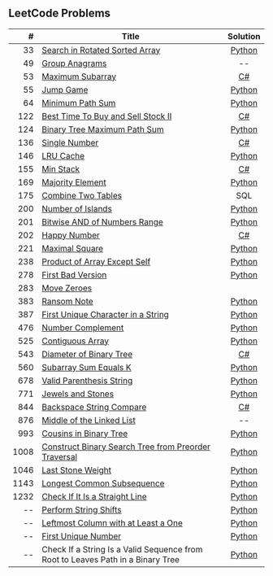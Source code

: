 ## LeetCode Problems

| # | Title | Solution | 
| ------: | ------ | :------: |
|33| [Search in Rotated Sorted Array](https://leetcode.com/problems/search-in-rotated-sorted-array/) | [Python](https://github.com/jmartinezcode/leetcode/blob/master/python/search_in_rotated_sorted_array.py)
|49| [Group Anagrams](https://leetcode.com/problems/group-anagrams)|--| 
|53| [Maximum Subarray](https://leetcode.com/problems/maximum-subarray)| [C#](https://github.com/jmartinezcode/leetcode/blob/master/csharp/Maximum%20Subarray.cs) |
|55| [Jump Game](https://leetcode.com/problems/jump-game/) | [Python](https://github.com/jmartinezcode/leetcode/blob/master/python/jump_game.py)
|64| [Minimum Path Sum](https://leetcode.com/problems/minimum-path-sum/) | [Python]()
|122| [Best Time To Buy and Sell Stock II](https://leetcode.com/problems/best-time-to-buy-and-sell-stock-ii) | [C#](https://github.com/jmartinezcode/leetcode/blob/master/csharp/Best%20Time%20to%20Buy%20and%20Sell%20Stock%20II.cs)|
|124| [Binary Tree Maximum Path Sum](https://leetcode.com/problems/binary-tree-maximum-path-sum/) | [Python](https://github.com/jmartinezcode/leetcode/blob/master/python/binary_tree_maximum_path_sum.py)
|136| [Single Number](https://leetcode.com/problems/single-number) | [C#](https://github.com/jmartinezcode/leetcode/blob/master/csharp/Single%20Number.cs)
|146| [LRU Cache](https://leetcode.com/problems/lru-cache/) | [Python](https://github.com/jmartinezcode/leetcode/blob/master/python/lru_cache.py)
|155| [Min Stack](https://leetcode.com/problems/min-stack/) | [C#](https://github.com/jmartinezcode/leetcode/blob/master/csharp/Min%20Stack.cs)
|169| [Majority Element](https://leetcode.com/problems/majority-element/) | [Python](https://github.com/jmartinezcode/leetcode/blob/master/python/majority_element.py)
|175| [Combine Two Tables](https://leetcode.com/problems/combine-two-tables) | SQL|
|200| [Number of Islands](https://leetcode.com/problems/number-of-islands/) | [Python](https://github.com/jmartinezcode/leetcode/blob/master/python/number_of_islands.py)
|201| [Bitwise AND of Numbers Range](https://leetcode.com/problems/bitwise-and-of-numbers-range/) | [Python](https://github.com/jmartinezcode/leetcode/blob/master/python/bitwise_and_of_numbers_range.py)
|202| [Happy Number](https://leetcode.com/problems/happy-number) | [C#](https://github.com/jmartinezcode/leetcode/blob/master/csharp/Happy%20Number.cs) |
|221| [Maximal Square](https://leetcode.com/problems/maximal-square/) | [Python](https://github.com/jmartinezcode/leetcode/blob/master/python/maximal_square.py)
|238| [Product of Array Except Self](https://leetcode.com/problems/product-of-array-except-self/) | [Python](https://github.com/jmartinezcode/leetcode/blob/master/python/product_of_array_except_self.py)
|278| [First Bad Version](https://leetcode.com/problems/first-bad-version/) | [Python](https://github.com/jmartinezcode/leetcode/blob/master/python/first_bad_version.py)
|283| [Move Zeroes](https://leetcode.com/problems/move-zeroes)
|383| [Ransom Note](https://leetcode.com/problems/ransom-note/) | [Python](https://github.com/jmartinezcode/leetcode/blob/master/python/ransom_note.py)
|387| [First Unique Character in a String](https://leetcode.com/problems/first-unique-character-in-a-string/) | [Python](https://github.com/jmartinezcode/leetcode/blob/master/python/first_unique_character.py)
|476| [Number Complement](https://leetcode.com/problems/number-complement/) | [Python](https://github.com/jmartinezcode/leetcode/blob/master/python/number_complement.py)
|525| [Contiguous Array](https://leetcode.com/problems/contiguous-array/) | [Python](https://github.com/jmartinezcode/leetcode/blob/master/python/contiguous_array.py) 
|543| [Diameter of Binary Tree](https://leetcode.com/problems/diameter-of-binary-tree/) | [C#](https://github.com/jmartinezcode/leetcode/blob/master/csharp/Diameter%20of%20Binary%20Tree.cs) |
|560| [Subarray Sum Equals K](https://leetcode.com/problems/subarray-sum-equals-k/) | [Python](https://github.com/jmartinezcode/leetcode/blob/master/python/subarray_sum_equals_k.py)
|678| [Valid Parenthesis String](https://leetcode.com/problems/valid-parenthesis-string/) | [Python](https://github.com/jmartinezcode/leetcode/blob/master/python/valid_parenthesis_string.py) |
|771| [Jewels and Stones](https://leetcode.com/problems/jewels-and-stones/) | [Python](https://github.com/jmartinezcode/leetcode/blob/master/python/jewels_and_stones.py)
|844| [Backspace String Compare](https://leetcode.com/problems/backspace-string-compare/) | [C#](https://github.com/jmartinezcode/leetcode/blob/master/csharp/Backspace%20String%20Compare.cs) |
|876| [Middle of the Linked List](https://leetcode.com/problems/middle-of-the-linked-list)|--|
|993| [Cousins in Binary Tree](https://leetcode.com/problems/cousins-in-binary-tree/) | [Python](https://github.com/jmartinezcode/leetcode/blob/master/python/cousins_in_binary_tree.py)
|1008| [Construct Binary Search Tree from Preorder Traversal](https://leetcode.com/problems/construct-binary-search-tree-from-preorder-traversal/) | [Python](https://github.com/jmartinezcode/leetcode/blob/master/python/contstruct_bst_from_preorder_traversal.py)
|1046| [Last Stone Weight](https://leetcode.com/problems/last-stone-weight/) | [Python](https://github.com/jmartinezcode/leetcode/blob/master/python/last_stone_weight.py)
|1143| [Longest Common Subsequence](https://leetcode.com/problems/longest-common-subsequence/) | [Python](https://github.com/jmartinezcode/leetcode/blob/master/python/longest_common_subsequence.py)
|1232| [Check If It Is a Straight Line](https://leetcode.com/problems/check-if-it-is-a-straight-line/) | [Python](https://github.com/jmartinezcode/leetcode/blob/master/python/check_if_straight_line.py)
|--| [Perform String Shifts]() | [Python](https://github.com/jmartinezcode/leetcode/blob/master/python/perform_string_shifts.py)
|--| [Leftmost Column with at Least a One]() | [Python](https://github.com/jmartinezcode/leetcode/blob/master/python/leftmost_column_with_at_least_a_one.py)
|--| [First Unique Number]() | [Python](https://github.com/jmartinezcode/leetcode/blob/master/python/first_unique_number.py)
|--| Check If a String Is a Valid Sequence from Root to Leaves Path in a Binary Tree | [Python](https://github.com/jmartinezcode/leetcode/blob/master/python/valid_sequence_binary_tree.py)